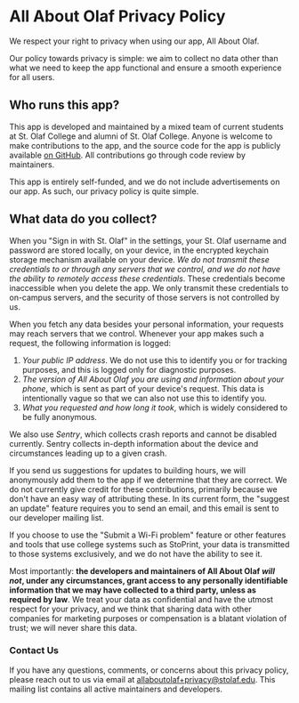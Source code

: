 # All About Olaf Privacy Policy

We respect your right to privacy when using our app, All About Olaf.

Our policy towards privacy is simple: we aim to collect no data other than what
we need to keep the app functional and ensure a smooth experience for all users.

## Who runs this app?

This app is developed and maintained by a mixed team of current students at St.
Olaf College and alumni of St. Olaf College.  Anyone is welcome to make
contributions to the app, and the source code for the app is publicly available
[on GitHub][repo].  All contributions go through code review by maintainers.

This app is entirely self-funded, and we do not include advertisements on our
app.  As such, our privacy policy is quite simple.

[repo]: https://github.com/StoDevX/AAO-React-Native

## What data do you collect?

When you "Sign in with St. Olaf" in the settings, your St. Olaf username and
password are stored locally, on your device, in the encrypted keychain storage
mechanism available on your device.  _We do not transmit these credentials to or
through any servers that we control, and we do not have the ability to remotely
access these credentials_.  These credentials become inaccessible when you delete
the app.  We only transmit these credentials to on-campus servers, and the
security of those servers is not controlled by us.

When you fetch any data besides your personal information, your requests may
reach servers that we control.  Whenever your app makes such a request, the
following information is logged:

1. _Your public IP address_.  We do not use this to identify you or for tracking
  purposes, and this is logged only for diagnostic purposes.
2. _The version of All About Olaf you are using and information about your
  phone_, which is sent as part of your device's request.  This data is
  intentionally vague so that we can also not use this to identify you.
3. _What you requested and how long it took_, which is widely considered to be
  fully anonymous.

We also use _Sentry_, which collects crash reports and cannot be disabled
currently. Sentry collects in-depth information about the device and
circumstances leading up to a given crash.

If you send us suggestions for updates to building hours, we will anonymously add
them to the app if we determine that they are correct.  We do not currently give
credit for these contributions, primarily because we don't have an easy way of
attributing these.  In its current form, the "suggest an update" feature requires
you to send an email, and this email is sent to our developer mailing list.

If you choose to use the "Submit a Wi-Fi problem" feature or other features and
tools that use college systems such as StoPrint, your data is transmitted to
those systems exclusively, and we do not have the ability to see it.

Most importantly: **the developers and maintainers of All About Olaf _will not_,
under any circumstances, grant access to any personally identifiable information
that we may have collected to a third party, unless as required by law**.  We
treat your data as confidential and have the utmost respect for your privacy, and
we think that sharing data with other companies for marketing purposes or
compensation is a blatant violation of trust; we will never share this data.

### Contact Us

If you have any questions, comments, or concerns about this privacy policy,
please reach out to us via email at <allaboutolaf+privacy@stolaf.edu>.  This
mailing list contains all active maintainers and developers.
